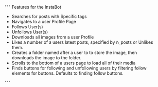 """
  Features for the InstaBot
  - Searches for posts with Specific tags
  - Navigates to a user Profile Page
  - Follows User(s)
  - Unfollows User(s)
  - Downloads all images from a user Profile
  - Likes a number of a users latest posts, specified by n_posts or Unlikes them.
  - Creates a folder named after a user to to store the image, then downloads the image to the folder.
  - Scrolls to the bottom of a users page to load all of their media
  - Finds buttons for following and unfollowing users by filtering follow elements for buttons. Defaults to finding follow buttons.        

"""
